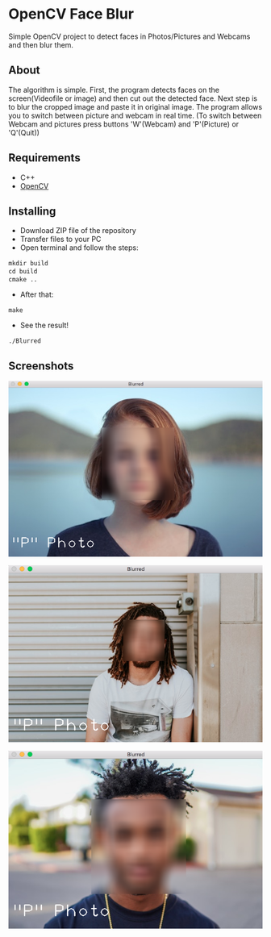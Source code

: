 # OpenCV Face Blur
Simple OpenCV project to detect faces in Photos/Pictures and Webcams and then blur them.

## About
The algorithm is simple. First, the program detects faces on the screen(Videofile or image)
and then cut out the detected face. Next step is to blur the cropped image and paste it in original image.
The program allows you to switch between picture and webcam in real time.
(To switch between Webcam and pictures press buttons 'W'(Webcam) and 'P'(Picture) or 'Q'(Quit)) 

## Requirements
* C++
* [OpenCV](https://github.com/opencv/opencv)

## Installing
* Download ZIP file of the repository
* Transfer files to your PC
* Open terminal and follow the steps:
 ```
 mkdir build
 cd build
 cmake ..
 ```
* After that:
 ```
 make
 ```
* See the result!
 ```
 ./Blurred
 ```

## Screenshots
![Alt text](https://github.com/Dobryak99/OpenCV_Face_Blur/blob/main/Screenshots/face.png)

![Alt text](https://github.com/Dobryak99/OpenCV_Face_Blur/blob/main/Screenshots/face2.png)

![Alt text](https://github.com/Dobryak99/OpenCV_Face_Blur/blob/main/Screenshots/face3.png)
